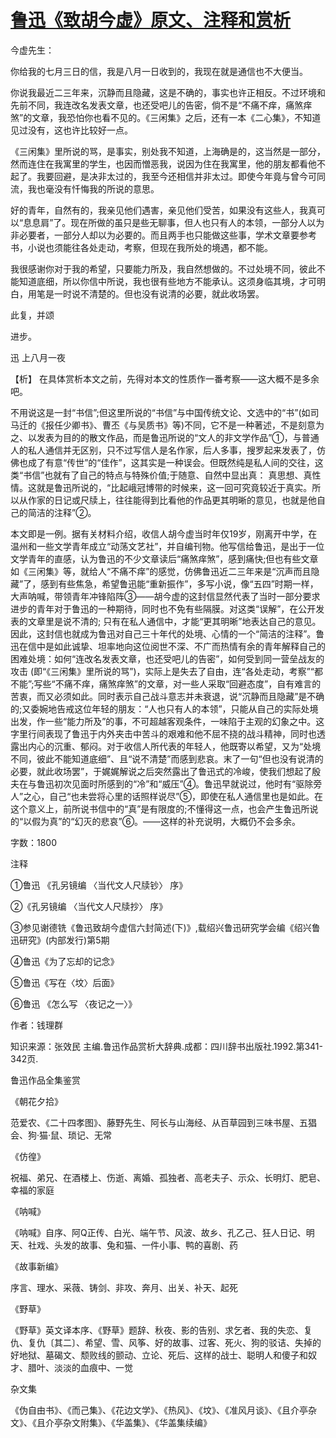 # [鲁迅《致胡今虚》原文、注释和赏析](https://www.vrrw.net/wx/9467.html)

今虚先生：

你给我的七月三日的信，我是八月一日收到的，我现在就是通信也不大便当。

你说我最近二三年来，沉静而且隐藏，这是不确的，事实也许正相反。不过环境和先前不同，我连改名发表文章，也还受吧儿的告密，倘不是“不痛不痒，痛煞痒煞”的文章，我恐怕你也看不见的。《三闲集》之后，还有一本《二心集》，不知道见过没有，这也许比较好一点。

《三闲集》里所说的骂，是事实，别处我不知道，上海确是的，这当然是一部分，然而连住在我寓里的学生，也因而憎恶我，说因为住在我寓里，他的朋友都看他不起了。我要回避，是决非太过的，我至今还相信并非太过。即使今年竟与曾今可同流，我也毫没有忏悔我的所说的意思。

好的青年，自然有的，我亲见他们遇害，亲见他们受苦，如果没有这些人，我真可以“息息肩”了。现在所做的虽只是些无聊事，但人也只有人的本领，一部分人以为非必要者，一部分人却以为必要的。而且两手也只能做这些事，学术文章要参考书，小说也须能往各处走动，考察，但现在我所处的境遇，都不能。

我很感谢你对于我的希望，只要能力所及，我自然想做的。不过处境不同，彼此不能知道底细，所以你信中所说，我也很有些地方不能承认。这须身临其境，才可明白，用笔是一时说不清楚的。但也没有说清的必要，就此收场罢。

此复，并颂

进步。

迅 上八月一夜



【析】 在具体赏析本文之前，先得对本文的性质作一番考察——这大概不是多余吧。

不用说这是一封“书信”;但这里所说的“书信”与中国传统文论、文选中的“书”(如司马迁的《报任少卿书》、曹丕《与吴质书》等)不同，它不是一种著述，不是刻意为之、以发表为目的的散文作品，而是鲁迅所说的“文人的非文学作品”①，与普通人的私人通信并无区别，只不过写信人是名作家，后人多事，搜罗起来发表了，仿佛也成了有意“传世”的“佳作”，这其实是一种误会。但既然纯是私人间的交往，这类“书信”也就有了自己的特点与特殊价值;于随意、自然中显出真： 真思想、真性情。这就是鲁迅所说的，“比起峨冠博带的时候来，这一回可究竟较近于真实。所以从作家的日记或尺牍上，往往能得到比看他的作品更其明晰的意见，也就是他自己的简洁的注释”②。

本文即是一例。据有关材料介绍，收信人胡今虚当时年仅19岁，刚离开中学，在温州和一些文学青年成立“动荡文艺社”，并自编刊物。他写信给鲁迅，是出于一位文学青年的直感，认为鲁迅的不少文章读后“痛煞痒煞”，感到痛快;但也有些文章如《三闲集》等，就给人“不痛不痒”的感觉，仿佛鲁迅近二三年来是“沉声而且隐藏”了，感到有些焦急，希望鲁迅能“重新振作”，多写小说，像“五四”时期一样，大声呐喊，带领青年冲锋陷阵③——胡今虚的这封信显然代表了当时一部分要求进步的青年对于鲁迅的一种期待，同时也不免有些隔膜。对这类“误解”，在公开发表的文章里是说不清的; 只有在私人通信中，才能“更其明晰”地表达自己的意见。因此，这封信也就成为鲁迅对自己三十年代的处境、心情的一个“简洁的注释”。鲁迅在信中是如此诚挚、坦率地向这位阅世不深、不广而热情有余的青年解释自己的困难处境：如何“连改名发表文章，也还受吧儿的告密”，如何受到同一营垒战友的攻击 (即“《三闲集》里所说的骂”)，实际上是失去了自由，连“各处走动，考察”“都不能”;写些“不痛不痒，痛煞痒煞”的文章，对一些人采取“回避态度”，自有难言的苦衷，而又必须如此。同时表示自己战斗意志并未衰退，说“沉静而且隐藏”是不确的;又委婉地告戒这位年轻的朋友：“人也只有人的本领”，只能从自己的实际处境出发，作一些“能力所及”的事，不可超越客观条件，一味陷于主观的幻象之中。这字里行间表现了鲁迅于内外夹击中苦斗的艰难和他不屈不挠的战斗精神，同时也透露出内心的沉重、郁闷。对于收信人所代表的年轻人，他既寄以希望，又为“处境不同，彼此不能知道底细”、且“说不清楚”而感到悲哀。末了一句“但也没有说清的必要，就此收场罢”，于娓娓解说之后突然露出了鲁迅式的冷峻，使我们想起了殷夫在与鲁迅初次见面时所感到的“冷”和“威压”④。鲁迅早就说过，他时有“驱除旁人”之心，自己“也未尝将心里的话照样说尽”⑤，即使在私人通信里也是如此。在这个意义上，前所说书信中的“真”是有限度的;不懂得这一点，也会产生鲁迅所说的“以假为真”的“幻灭的悲哀”⑥。——这样的补充说明，大概仍不会多余。

字数：1800

注释

①鲁迅 《孔另镜编 〈当代文人尺牍钞〉 序》

②《孔另镜编 〈当代文人尺牍抄〉 序》

③参见谢德铣《鲁迅致胡今虚信六封简述(下)》,载绍兴鲁迅研究学会编《绍兴鲁迅研究》(内部发行)第5期

④鲁迅《为了忘却的记念》

⑤鲁迅《写在〈坟〉后面》

⑥鲁迅 《怎么写 〈夜记之一〉》

作者：钱理群

知识来源：张效民 主编.鲁迅作品赏析大辞典.成都：四川辞书出版社.1992.第341-342页.

鲁迅作品全集鉴赏

《朝花夕拾》

范爱农、《二十四孝图》、藤野先生、阿长与山海经、从百草园到三味书屋、五猖会、狗·猫·鼠、琐记、无常

《仿徨》

祝福、弟兄、在酒楼上、伤逝、离婚、孤独者、高老夫子、示众、长明灯、肥皂、幸福的家庭

《呐喊》

《呐喊》自序、阿Q正传、白光、端午节、风波、故乡、孔乙己、狂人日记、明天、社戏、头发的故事、兔和猫、一件小事、鸭的喜剧、药

《故事新编》

序言、理水、采薇、铸剑、非攻、奔月、出关、补天、起死

《野草》

《野草》英文译本序、《野草》题辞、秋夜、影的告别、求乞者、我的失恋、复仇、复仇〔其二〕、希望、雪、风筝、好的故事、过客、死火、狗的驳诘、失掉的好地狱、墓碣文、颓败线的颤动、立论、死后、这样的战士、聪明人和傻子和奴才、腊叶、淡淡的血痕中、一觉

杂文集

《伪自由书》、《而己集》、《花边文学》、《热风》、《坟》、《准风月谈》、《且介亭杂文》、《且介亭杂文附集》、《华盖集》、《华盖集续编》

